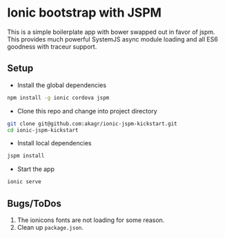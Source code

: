Ionic bootstrap with JSPM
===========================

This is a simple boilerplate app with bower swapped out in favor of jspm. This
provides much powerful SystemJS async module loading and all ES6 goodness with
traceur support.


Setup
------------

* Install the global dependencies

```bash
npm install -g ionic cordova jspm
```

* Clone this repo and change into project directory

```bash
git clone git@github.com:akagr/ionic-jspm-kickstart.git
cd ionic-jspm-kickstart
```

* Install local dependencies

```bash
jspm install
```

* Start the app

```bash
ionic serve
```

Bugs/ToDos
--------------------
1. The ionicons fonts are not loading for some reason.
2. Clean up `package.json`.
